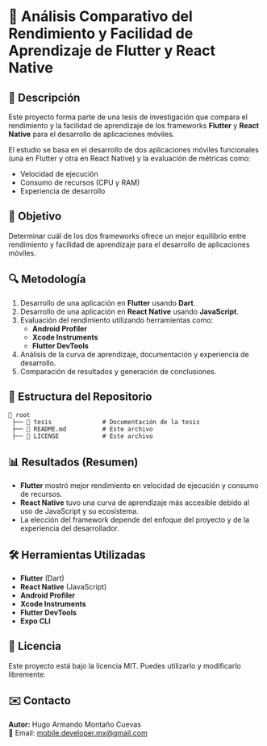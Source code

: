 # 📘 Análisis Comparativo del Rendimiento y Facilidad de Aprendizaje de Flutter y React Native

## 📌 Descripción
Este proyecto forma parte de una tesis de investigación que compara el rendimiento y la facilidad de aprendizaje de los frameworks **Flutter** y **React Native** para el desarrollo de aplicaciones móviles.

El estudio se basa en el desarrollo de dos aplicaciones móviles funcionales (una en Flutter y otra en React Native) y la evaluación de métricas como:
- Velocidad de ejecución
- Consumo de recursos (CPU y RAM)
- Experiencia de desarrollo

## 🎯 Objetivo
Determinar cuál de los dos frameworks ofrece un mejor equilibrio entre rendimiento y facilidad de aprendizaje para el desarrollo de aplicaciones móviles.

## 🔍 Metodología
1. Desarrollo de una aplicación en **Flutter** usando **Dart**.
2. Desarrollo de una aplicación en **React Native** usando **JavaScript**.
3. Evaluación del rendimiento utilizando herramientas como:
   - **Android Profiler**
   - **Xcode Instruments**
   - **Flutter DevTools**
4. Análisis de la curva de aprendizaje, documentación y experiencia de desarrollo.
5. Comparación de resultados y generación de conclusiones.

## 📂 Estructura del Repositorio
```
📂 root
 ├── 📂 tesis              # Documentación de la tesis
 ├── 📜 README.md          # Este archivo
 ├── 📜 LICENSE            # Este archivo

```

## 📊 Resultados (Resumen)
- **Flutter** mostró mejor rendimiento en velocidad de ejecución y consumo de recursos.
- **React Native** tuvo una curva de aprendizaje más accesible debido al uso de JavaScript y su ecosistema.
- La elección del framework depende del enfoque del proyecto y de la experiencia del desarrollador.


## 🛠️ Herramientas Utilizadas
- **Flutter** (Dart)
- **React Native** (JavaScript)
- **Android Profiler**
- **Xcode Instruments**
- **Flutter DevTools**
- **Expo CLI**

## 📜 Licencia
Este proyecto está bajo la licencia MIT. Puedes utilizarlo y modificarlo libremente.

## ✉️ Contacto
**Autor:** Hugo Armando Montaño Cuevas  
📧 Email: [mobile.developer.mx@gmail.com](mailto:mobile.developer.mx@gmail.com)
